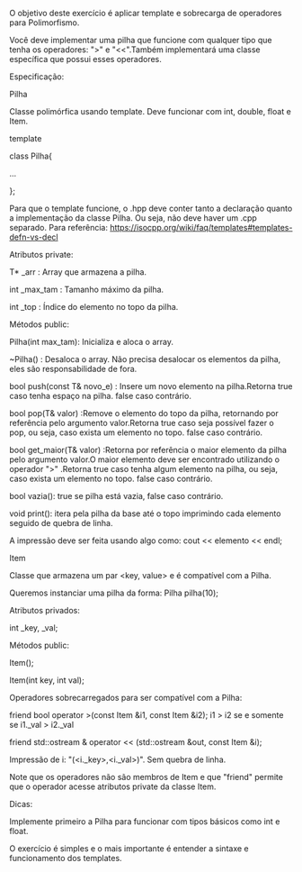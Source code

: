 O objetivo deste exercício é aplicar template e sobrecarga de operadores para Polimorfismo.

Você deve implementar uma pilha que funcione com qualquer tipo que tenha os operadores: ">" e "<<".Também implementará uma classe específica que possui esses operadores.

Especificação:

Pilha

Classe polimórfica usando template. Deve funcionar com int, double, float e Item.

template<class T>

  class Pilha{
  
  ...

  };

  Para que o template funcione, o .hpp deve conter tanto a declaração quanto a implementação da classe Pilha. Ou seja, não deve haver um .cpp separado. Para referência: https://isocpp.org/wiki/faq/templates#templates-defn-vs-decl

  Atributos private:

  T* _arr : Array que armazena a pilha.

  int _max_tam : Tamanho máximo da pilha.

  int _top : Índice do elemento no topo da pilha.

  Métodos public:

  Pilha(int max_tam): Inicializa e aloca o array.

  ~Pilha() : Desaloca o array. Não precisa desalocar os elementos da pilha, eles são responsabilidade de fora.

  bool push(const T& novo_e) : Insere um novo elemento na pilha.Retorna true caso tenha espaço na pilha. false caso contrário.

  bool pop(T& valor) :Remove o elemento do topo da pilha, retornando por referência pelo argumento valor.Retorna true caso seja possível fazer o pop, ou seja, caso exista um elemento no topo. false caso contrário.

  bool get_maior(T& valor) :Retorna por referência o maior elemento da pilha pelo argumento valor.O maior elemento deve ser encontrado utilizando o operador ">" .Retorna true caso tenha algum elemento na pilha, ou seja, caso exista um elemento no topo. false caso contrário.

  bool vazia(): true se pilha está vazia, false caso contrário.

  void print(): itera pela pilha da base até o topo imprimindo cada elemento seguido de quebra de linha.
  
A impressão deve ser feita usando algo como: cout << elemento << endl;

  Item
  
  Classe que armazena um par <key, value> e é compatível com a Pilha.

  Queremos instanciar uma pilha da forma: Pilha<Item> pilha(10); 

  Atributos privados:

  int _key, _val;

  Métodos public:

  Item();

  Item(int key, int val);

  Operadores sobrecarregados para ser compatível com a Pilha:
  
  friend bool operator >(const Item &i1, const Item &i2);
 i1 > i2 se e somente se i1._val > i2._val
  
  friend std::ostream & operator << (std::ostream &out, const Item &i);

  Impressão de i: "(<i._key>,<i._val>)". Sem quebra de linha.

  Note que os operadores não são membros de Item e que "friend" permite que o operador acesse atributos private da classe Item.


Dicas:

  Implemente primeiro a Pilha para funcionar com tipos básicos como int e float.

  O exercício é simples e o mais importante é entender a sintaxe e funcionamento dos templates.
